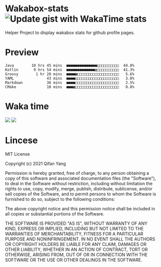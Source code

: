  # Wakabox-stats ![Update gist with WakaTime stats](https://github.com/underwindfall/wakabox-stats/workflows/Update%20gist%20with%20WakaTime%20stats/badge.svg)

  Helper Project to display wakabox stats for github profile pages. 
 # Preview 
  
  ```  
 Java        10 hrs 45 mins  ■■■■■■■■■■■■■■◱□□□□□□□□□  44.8%
Kotlin       9 hrs 54 mins  ■■■■■■■■■■■■■▥□□□□□□□□□□  41.3%
Groovy        1 hr 20 mins  ■■■■▦□□□□□□□□□□□□□□□□□□□   5.6%
YAML               43 mins  ■■■■◱□□□□□□□□□□□□□□□□□□□   3.0%
Markdown           36 mins  ■■■■□□□□□□□□□□□□□□□□□□□□   2.5%
CMake              10 mins  ■■■▦□□□□□□□□□□□□□□□□□□□□   0.8% 
 ``` 
  
 
 
  
  # Waka time 

  ![](https://wakatime.com/share/@underwindfall/04fb31b6-0c1f-434d-b3a5-ac5e62f5364c.svg)
  ![](https://wakatime.com/share/@underwindfall/3d98f640-5c0f-4faf-b8df-1c48dec045b2.svg)
  
  # Lincese 

  MIT License

  Copyright (c) 2021 Qifan Yang
  
  Permission is hereby granted, free of charge, to any person obtaining a copy
  of this software and associated documentation files (the "Software"), to deal
  in the Software without restriction, including without limitation the rights
  to use, copy, modify, merge, publish, distribute, sublicense, and/or sell
  copies of the Software, and to permit persons to whom the Software is
  furnished to do so, subject to the following conditions:
  
  The above copyright notice and this permission notice shall be included in all
  copies or substantial portions of the Software.
  
  THE SOFTWARE IS PROVIDED "AS IS", WITHOUT WARRANTY OF ANY KIND, EXPRESS OR
  IMPLIED, INCLUDING BUT NOT LIMITED TO THE WARRANTIES OF MERCHANTABILITY,
  FITNESS FOR A PARTICULAR PURPOSE AND NONINFRINGEMENT. IN NO EVENT SHALL THE
  AUTHORS OR COPYRIGHT HOLDERS BE LIABLE FOR ANY CLAIM, DAMAGES OR OTHER
  LIABILITY, WHETHER IN AN ACTION OF CONTRACT, TORT OR OTHERWISE, ARISING FROM,
  OUT OF OR IN CONNECTION WITH THE SOFTWARE OR THE USE OR OTHER DEALINGS IN THE
  SOFTWARE.
